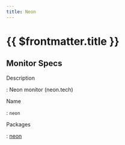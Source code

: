 ```yaml
---
title: Neon
---
```


# {{ $frontmatter.title }}

## Monitor Specs

Description

: Neon monitor (neon.tech)

Name

: `neon`

Packages

: [neon](neon_neon.md)


<!--@include: /parts/_1.md-->


<!--@include: /parts/_2.md-->